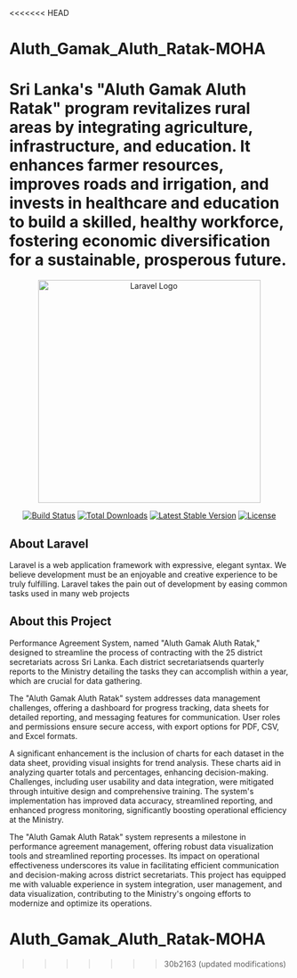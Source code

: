 <<<<<<< HEAD
# Aluth_Gamak_Aluth_Ratak-MOHA
Sri Lanka's "Aluth Gamak Aluth Ratak" program revitalizes rural areas by integrating agriculture, infrastructure, and education. It enhances farmer resources, improves roads and irrigation, and invests in healthcare and education to build a skilled, healthy workforce, fostering economic diversification for a sustainable, prosperous future.
=======

<p align="center"><a href="https://laravel.com" target="_blank"><img src="https://raw.githubusercontent.com/laravel/art/master/logo-lockup/5%20SVG/2%20CMYK/1%20Full%20Color/laravel-logolockup-cmyk-red.svg" width="400" alt="Laravel Logo"></a></p>

<p align="center">
<a href="https://github.com/laravel/framework/actions"><img src="https://github.com/laravel/framework/workflows/tests/badge.svg" alt="Build Status"></a>
<a href="https://packagist.org/packages/laravel/framework"><img src="https://img.shields.io/packagist/dt/laravel/framework" alt="Total Downloads"></a>
<a href="https://packagist.org/packages/laravel/framework"><img src="https://img.shields.io/packagist/v/laravel/framework" alt="Latest Stable Version"></a>
<a href="https://packagist.org/packages/laravel/framework"><img src="https://img.shields.io/packagist/l/laravel/framework" alt="License"></a>
</p>

## About Laravel

Laravel is a web application framework with expressive, elegant syntax. We believe development must be an enjoyable and creative experience to be truly fulfilling. Laravel takes the pain out of development by easing common tasks used in many web projects

## About this Project

Performance Agreement System, named "Aluth Gamak Aluth Ratak," designed to streamline the process of contracting with the 25 district secretariats across Sri Lanka. Each district secretariatsends quarterly reports to the Ministry detailing the tasks they can accomplish within a year, which are crucial for data gathering.

The "Aluth Gamak Aluth Ratak" system addresses data management challenges, offering a dashboard for progress tracking, data sheets for detailed reporting, and messaging features for communication. User roles and permissions ensure secure access, with export options for PDF, CSV, and Excel formats.

A significant enhancement is the inclusion of charts for each dataset in the data sheet, providing visual insights for trend analysis. These charts aid in analyzing quarter totals and percentages, enhancing decision-making. Challenges, including user usability and data integration, were mitigated through intuitive design and comprehensive training. The system's implementation has improved data accuracy, streamlined reporting, and enhanced progress monitoring, significantly boosting operational efficiency at the Ministry.

The "Aluth Gamak Aluth Ratak" system represents a milestone in performance agreement management, offering robust data visualization tools and streamlined reporting processes. Its impact on operational effectiveness underscores its value in facilitating efficient communication and decision-making across district secretariats. This project has equipped me with valuable experience in system integration, user management, and data visualization, contributing to the Ministry's ongoing efforts to modernize and optimize its operations.

# Aluth_Gamak_Aluth_Ratak-MOHA
>>>>>>> 30b2163 (updated modifications)
